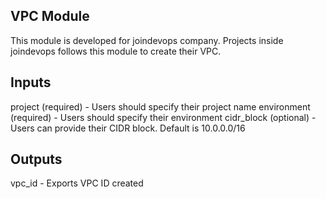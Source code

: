 ## VPC Module

This module is developed for joindevops company. Projects inside joindevops follows this module to create their VPC.

## Inputs

project (required) - Users should specify their project name
environment (required) - Users should specify their environment
cidr_block (optional) - Users can provide their CIDR block. Default is 10.0.0.0/16

## Outputs
vpc_id - Exports VPC ID created